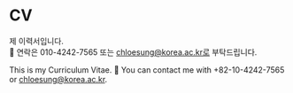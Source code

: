 # CV
제 이력서입니다.  
💬 연락은 010-4242-7565 또는 chloesung@korea.ac.kr로 부탁드립니다.

This is my Curriculum Vitae.
💬 You can contact me with +82-10-4242-7565 or chloesung@korea.ac.kr.
